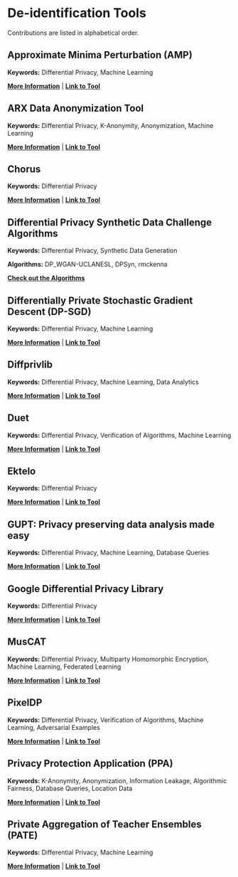 # De-identification Tools

Contributions are listed in alphabetical order.

## Approximate Minima Perturbation (AMP)

**Keywords:** Differential Privacy, Machine Learning

**[More Information](https://github.com/usnistgov/PrivacyEngCollabSpace/tree/master/tools/de-identification/AMP)** | **[Link to Tool](https://github.com/sunblaze-ucb/dpml-benchmark)**

## ARX Data Anonymization Tool

**Keywords:** Differential Privacy, K-Anonymity, Anonymization, Machine Learning

**[More Information](https://github.com/usnistgov/PrivacyEngCollabSpace/tree/master/tools/de-identification/ARX)** | **[Link to Tool](https://arx.deidentifier.org/)**

## Chorus

**Keywords:** Differential Privacy

**[More Information](https://github.com/usnistgov/PrivacyEngCollabSpace/tree/master/tools/de-identification/Chorus)** | **[Link to Tool](https://github.com/uvm-plaid/chorus)**

## Differential Privacy Synthetic Data Challenge Algorithms

**Keywords:** Differential Privacy, Synthetic Data Generation

**Algorithms:** DP_WGAN-UCLANESL, DPSyn, rmckenna

**[Check out the Algorithms](https://github.com/usnistgov/PrivacyEngCollabSpace/tree/master/tools/de-identification/Differential-Privacy-Synthetic-Data-Challenge-Algorithms)**

## Differentially Private Stochastic Gradient Descent (DP-SGD) 

**Keywords:** Differential Privacy, Machine Learning

**[More Information](https://github.com/usnistgov/PrivacyEngCollabSpace/tree/master/tools/de-identification/Differentially-Private-Stochastic-Gradient-Descent-DP-SGD)** | **[Link to Tool](https://github.com/tensorflow/privacy)**

## Diffprivlib

**Keywords:** Differential Privacy, Machine Learning, Data Analytics

**[More Information](https://github.com/usnistgov/PrivacyEngCollabSpace/tree/master/tools/de-identification/Diffprivlib)** | **[Link to Tool](https://github.com/IBM/differential-privacy-library)**

## Duet

**Keywords:** Differential Privacy, Verification of Algorithms, Machine Learning

**[More Information](https://github.com/usnistgov/PrivacyEngCollabSpace/tree/master/tools/de-identification/Duet)** | **[Link to Tool](https://github.com/uvm-plaid/duet)**

## Ektelo
**Keywords:** Differential Privacy

**[More Information](https://github.com/usnistgov/PrivacyEngCollabSpace/tree/master/tools/de-identification/Ektelo)** | **[Link to Tool](https://ektelo.github.io/)**

## GUPT: Privacy preserving data analysis made easy

**Keywords:** Differential Privacy, Machine Learning, Database Queries

**[More Information](https://github.com/usnistgov/PrivacyEngCollabSpace/tree/master/tools/de-identification/GUPT)** | **[Link to Tool](https://github.com/prashmohan/GUPT)**

## Google Differential Privacy Library

**Keywords:** Differential Privacy

**[More Information](https://github.com/usnistgov/PrivacyEngCollabSpace/tree/master/tools/de-identification/Google-DP-Lib)** | **[Link to Tool](https://github.com/google/differential-privacy)**

## MusCAT

**Keywords:** Differential Privacy, Multiparty Homomorphic Encryption, Machine Learning, Federated Learning

**[More Information](https://github.com/usnistgov/PrivacyEngCollabSpace/tree/master/tools/de-identification/MusCAT)** | **[Link to Tool](https://github.com/hhcho/muscat)**

## PixelDP

**Keywords:** Differential Privacy, Verification of Algorithms, Machine Learning, Adversarial Examples

**[More Information](https://github.com/usnistgov/PrivacyEngCollabSpace/tree/master/tools/de-identification/PixelDP)** | **[Link to Tool](https://github.com/columbia/pixeldp)**

## Privacy Protection Application (PPA) 

**Keywords:** K-Anonymity, Anonymization, Information Leakage, Algorithmic Fairness, Database Queries, Location Data

**[More Information](https://github.com/usnistgov/PrivacyEngCollabSpace/tree/master/tools/de-identification/Privacy-Protection-Application-PPA)** | **[Link to Tool](https://github.com/usdot-its-jpo-data-portal/privacy-protection-application)**

## Private Aggregation of Teacher Ensembles (PATE) 

**Keywords:** Differential Privacy, Machine Learning

**[More Information](https://github.com/usnistgov/PrivacyEngCollabSpace/tree/master/tools/de-identification/Private-Aggregation-of-Teacher-Ensembles-PATE)** | **[Link to Tool](https://github.com/tensorflow/privacy/tree/master/research)**
